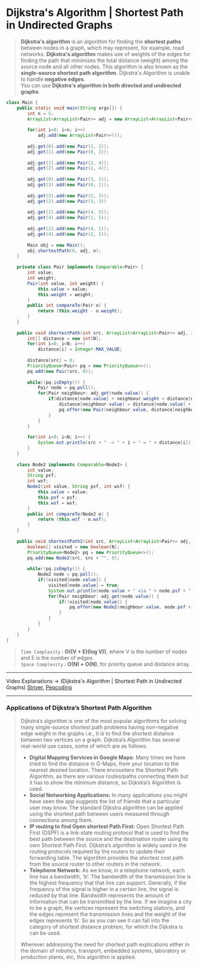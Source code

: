# Dijkstra's Algorithm | Shortest Path in Undirected Graphs
> **Dijkstra's algorithm** is an algorithm for finding the **shortest paths** between nodes in a graph, which may represent, for example, road networks.
> **Dijkstra's algorithm** makes use of weights of the edges for finding the path that minimizes the total distance (weight) among the source node and
> all other nodes. This algorithm is also known as the **single-source shortest path algorithm**.
> Dijkstra's Algorithm is unable to handle **negative edges**.      
> You can use **Dijkstra's algorithm in both directed and undirected graphs**.

```java
class Main {
    public static void main(String args[]) {
        int n = 5;
        ArrayList<ArrayList<Pair>> adj = new ArrayList<ArrayList<Pair>>();
        
        for(int i=0; i<n; i++)
            adj.add(new ArrayList<Pair>>());
            
        adj.get(0).add(new Pair(1, 2));
        adj.get(1).add(new Pair(0, 2));
      
        adj.get(1).add(new Pair(2, 4));
        adj.get(2).add(new Pair(1, 4));
      
        adj.get(0).add(new Pair(3, 1));
        adj.get(3).add(new Pair(0, 1));
          
        adj.get(3).add(new Pair(2, 3));
        adj.get(2).add(new Pair(3, 3))
      
        adj.get(1).add(new Pair(4, 5));
        adj.get(4).add(new Pair(1, 5));
      
        adj.get(2).add(new Pair(4, 1));
        adj.get(4).add(new Pair(2, 1));
        
        Main obj = new Main();
        obj.shortestPath(0, adj, n);
    }
  
    private class Pair implements Comparable<Pair> {
        int value;
        int weight;
        Pair(int value, int weight) {
            this.value = value;
            this.weight = weight;
        }
        public int compareTo(Pair o) {
            return (this.weight - o.weight);
        }
    }
  
    public void shortestPath(int src, ArrayList<ArrayList<Pair>> adj, int N) {
        int[] distance = new int[N];
        for(int i=0; i<N; i++)
            distance[i] = Integer.MAX_VALUE;
        
        distance[src] = 0;
        PriorityQueue<Pair> pq = new PriorityQueue<>();
        pq.add(new Pair(src, 0));
      
        while(!pq.isEmpty()) {
            Pair node = pq.poll();
            for(Pair neighbour: adj.get(node.value)) {
                if(distance[node.value] + neighbour.weight < distance[neighbour.value]) {
                    distance[neighbour.value] = distance[node.value] + neighbour.weight;
                    pq.offer(new Pair(neighbour.value, distance[neighbour.value]));
                }
            }
        }
               
        for(int i=0; i<N; i++) {
            System.out.println(src + " -> " + i + " = " + distance[i]);  
        }  
    }
    
    class Node2 implements Comparable<Node2> {
        int value;
        String psf;
        int wsf;
        Node2(int value, String psf, int wsf) {
            this.value = value;
            this.psf = psf;
            this.wsf = wsf;
        }
        public int compareTo(Node2 o) {
            return (this.wsf - o.wsf);
        }
    }
    
    public void shortestPath2(int src, ArrayList<ArrayList<Pair>> adj, int N) {
        boolean[] visited = new boolean[N];
        PriorityQueue<Node2> pq = new PriorityQueue<>();
        pq.add(new Node2(src, src + "", 0);
      
        while(!pq.isEmpty()) {
            Node2 node = pq.poll();
            if(!visited[node.value]) {
                visited[node.value] = true;
                System.out.println(node.value + " via " + node.psf + " @ " + node.wsf);
                for(Pair neighbour: adj.get(node.value)) {
                    if(!visited[node.value]) {
                        pq.offer(new Node2(neighbour.value, node.psf + neighbour.value, node.wsf + neighbour.weight));
                    }
                }
            }
        }  
    }
}
```
> `Time Complexity` : **O((V + E)(log V))**, where V is the number of nodes and E is the number of edges.   
> `Space Complexity` : **O(N) + O(N)**, for priority queue and distance array.    
---
Video Explanations -> (Dijkstra's Algorithm | Shortest Path in Undirected Graphs) [Striver](https://www.youtube.com/watch?v=jbhuqIASjoM&list=PLgUwDviBIf0rGEWe64KWas0Nryn7SCRWw&index=18), 
[Pepcoding](https://www.youtube.com/watch?v=sD0lLYlGCJE&list=PL-Jc9J83PIiHfqDcLZMcO9SsUDY4S3a-v&index=15)
<hr>

### Applications of Dijkstra’s Shortest Path Algorithm
> Dijkstra’s algorithm is one of the most popular algorithms for solving many single-source shortest path problems having non-negative edge weight in the graphs i.e., 
> it is to find the shortest distance between two vertices on a graph.
> Dijkstra’s Algorithm has several real-world use cases, some of which are as follows:
> * **Digital Mapping Services in Google Maps:** Many times we have tried to find the distance in G-Maps, from your location to the nearest desired location. 
> There encounters the Shortest Path Algorithm, as there are various routes/paths connecting them but it has to show the minimum distance, so Dijkstra’s Algorithm is used.
> * **Social Networking Applications:** In many applications you might have seen the app suggests the list of friends that a particular user may know. The standard Dijkstra
> algorithm can be applied using the shortest path between users measured through connections among them.
> * **IP routing to find Open shortest Path First:** Open Shortest Path First (OSPF) is a link-state routing protocol that is used to find the best path between the source 
> and the destination router using its own Shortest Path First. Dijkstra’s algorithm is widely used in the routing protocols required by the routers to update their 
> forwarding table. The algorithm provides the shortest cost path from the source router to other routers in the network.
> * **Telephone Network:** As we know, in a telephone network, each line has a bandwidth, ‘b’. The bandwidth of the transmission line is the highest frequency that that line 
> can support. Generally, if the frequency of the signal is higher in a certain line, the signal is reduced by that line. Bandwidth represents the amount of information that 
> can be transmitted by the line. If we imagine a city to be a graph, the vertices represent the switching stations, and the edges represent the transmission lines and 
> the weight of the edges represents ‘b’. So as you can see it can fall into the category of shortest distance problem, for which the Dijkstra is can be used.
> 
> Wherever addressing the need for shortest path explications either in the domain of robotics, transport, embedded systems, laboratory or production plants, etc, this 
> algorithm is applied.
